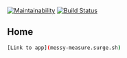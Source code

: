 [![Maintainability](https://api.codeclimate.com/v1/badges/7d2b4d66a29dac63136e/maintainability)](https://codeclimate.com/github/enmalafeev/project-lvl3-s464/maintainability)
[![Build Status](https://travis-ci.org/enmalafeev/project-lvl3-s464.svg?branch=master)](https://travis-ci.org/enmalafeev/project-lvl3-s464)

## Home

```sh
[Link to app](messy-measure.surge.sh)
```
